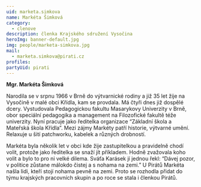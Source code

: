```yaml
---
uid: marketa.simkova
name: Markéta Šimková
category:
  - clenove
description: členka Krajského sdružení Vysočina
heroImg: banner-default.jpg
img: people/marketa-simkova.jpg
mail:
  - marketa.simkova@pirati.cz
profiles:
partyUid: pirati
---
```

**Mgr. Markéta Šimková**

Narodila se v srpnu 1966 v Brně do výtvarnické rodiny a již 35 let žije na Vysočině v malé obci Křídla, kam se provdala. Má čtyři dnes již dospělé dcery. Vystudovala Pedagogickou fakultu Masarykovy Univerzity v Brně, obor speciální pedagogika a management na Filozofické fakultě téže univerzity. Nyní pracuje jako ředitelka organizace “Základní škola a Mateřská škola Křídla”. Mezi zájmy Markéty patří historie, výtvarné umění. Relaxuje u šití patchworku, kabelek a různých drobností.

Markéta byla několik let v obci kde žije zastupitelkou a pravidelně chodí volit, protože jako ředitelka se snaží jít příkladem. Hodně zvažovala koho volit a bylo to pro ni velké dilema. Sváťa Karásek jí jednou řekl: “Dávej pozor, v politice zůstane málokdo čistej a s nohama na zemi.” U Pirátů Markéta našla lidi, kteří stojí nohama pevně na zemi. Proto se rozhodla přidat do týmu krajských pracovních skupin a po roce se stala i členkou Pirátů.
